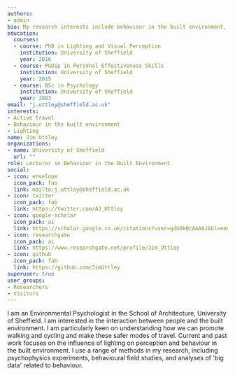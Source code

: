 ```yaml
---
authors:
- admin
bio: My research interests include behaviour in the built environment, active travel, and lighting.
education:
  courses:
  - course: PhD in Lighting and Visual Perception
    institution: University of Sheffield
    year: 2016
  - course: PGDip in Personal Effectiveness Skills
    institution: University of Sheffield
    year: 2015
  - course: BSc in Psychology
    institution: University of Sheffield
    year: 2003
email: "j.uttley@sheffield.ac.uk"
interests:
- Active travel
- Behaviour in the built environment
- Lighting
name: Jim Uttley
organizations:
- name: University of Sheffield
  url: ""
role: Lecturer in Behaviour in the Built Environment
social:
- icon: envelope
  icon_pack: fas
  link: mailto:j.uttley@sheffield.ac.uk
- icon: twitter
  icon_pack: fab
  link: https://twitter.com/AJ_Uttley
- icon: google-scholar
  icon_pack: ai
  link: https://scholar.google.co.uk/citations?user=g4G9kNcAAAAJ&hl=en&oi=sra
- icon: researchgate
  icon_pack: ai
  link: https://www.researchgate.net/profile/Jim_Uttley
- icon: github
  icon_pack: fab
  link: https://github.com/JimUttley
superuser: true
user_groups:
- Researchers
- Visitors
---
```


I am an Environmental Psychologist in the School of Architecture, University of Sheffield. I am interested in the interaction between people and the built environment. I am particularly keen on understanding how we can promote walking and cycling and make these safer modes of travel. Current and past work focuses on the influence of lighting on perception and behaviour in the built environment. I use a range of methods in my research, including psychophysics experiments, behavioural field studies, and analyses of 'big data' related to behaviour.

